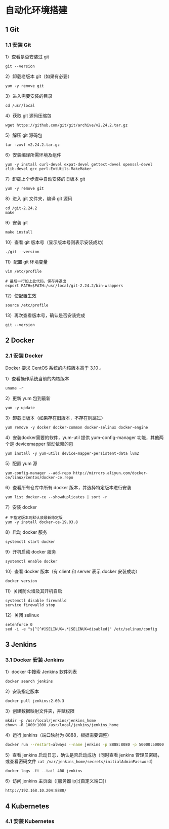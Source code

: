 # 自动化环境搭建

## 1 Git

### 1.1 安装 Git

1）查看是否安装过 git

````shell
git --version
````

2）卸载老版本 git（如果有必要）

````shell
yum -y remove git
````

3）进入需要安装的目录

````shell
cd /usr/local
````

4）获取 git 源码压缩包

````shell
wget https://github.com/git/git/archive/v2.24.2.tar.gz
````

5）解压 git 源码包

````shell
tar -zxvf v2.24.2.tar.gz
````

6）安装编译所需环境及组件

````shell
yum -y install curl-devel expat-devel gettext-devel openssl-devel zlib-devel gcc perl-ExtUtils-MakeMaker
````

7）卸载上个步骤中自动安装的旧版本 git

````shell
yum -y remove git
````

8）进入 git 文件夹，编译 git 源码

````shell
cd /git-2.24.2
make
````

9）安装 git

````shell
make install
````

10）查看 git 版本号（显示版本号则表示安装成功）

````shell
./git --version
````

11）配置 git 环境变量

````shell
vim /etc/profile

# 最后一行加上此代码，保存并退出
export PATH=$PATH:/usr/local/git-2.24.2/bin-wrappers
````

12）使配置生效

````shell
source /etc/profile
````

13）再次查看版本号，确认是否安装完成

````shell
git --version
````

## 2 Docker

### 2.1 安装 Docker

Docker 要求 CentOS 系统的内核版本高于 3.10 。

1）查看操作系统当前的内核版本

````shell
uname -r
````

2）更新 yum 包到最新

````shell
yum -y update
````

3）卸载旧版本（如果存在旧版本，不存在则跳过）

````shell
yum remove -y docker docker-common docker-selinux docker-engine
````

4）安装docker需要的软件，yum-util 提供 yum-config-manager 功能，其他两个是 devicemapper 驱动依赖的包

````shell
yum install -y yum-utils device-mapper-persistent-data lvm2
````

5）配置 yum 源

````shell
yum-config-manager --add-repo http://mirrors.aliyun.com/docker-ce/linux/centos/docker-ce.repo
````

6）查看所有仓库中所有 docker 版本，并选择特定版本进行安装

````shell
yum list docker-ce --showduplicates | sort -r
````

7）安装 docker

````shell
# 不指定版本则默认装最新稳定版
yum -y install docker-ce-19.03.8
````

8）启动 docker 服务

````shell
systemctl start docker
````

9）开机启动 docker 服务

````shell
systemctl enable docker
````

10）查看 docker 版本（有 client 和 server 表示 docker 安装成功）

````shell
docker version
````

11）关闭防火墙及其开机自启

````shell
systemctl disable firewalld
service firewalld stop
````

12）关闭 selinux

````shell
setenforce 0
sed -i -e "s|^[^#]SELINUX=.*|SELINUX=disabled|" /etc/selinux/config
````

## 3 Jenkins

### 3.1 Docker 安装 Jenkins

1）docker 中搜索 Jenkins 软件列表

````shell
docker search jenkins
````

2）安装指定版本

````shell
docker pull jenkins:2.60.3
````

3）创建数据映射文件夹，并赋权限

````shell
mkdir -p /usr/local/jenkins/jenkins_home
chown -R 1000:1000 /usr/local/jenkins/jenkins_home
````

4）运行 jenkins（端口映射为 8888，根据需要调整）

````sh
docker run --restart=always --name jenkins -p 8888:8080 -p 50000:50000 -v /usr/local/jenkins/jenkins_home:/var/jenkins_home -d jenkins:2.60.3
````

5）查看 jenkins 启动日志，确认是否启动成功（同时查看 jenkins 管理员密码，或查看密码文件 `cat /var/jenkins_home/secrets/initialAdminPassword`）

````shell
docker logs -ft --tail 400 jenkins
````

6）访问 jenkins 主页面（[服务器 ip]:[自定义端口]）

````shell
http://192.168.10.204:8888/
````

## 4 Kubernetes

### 4.1 安装 Kubernetes